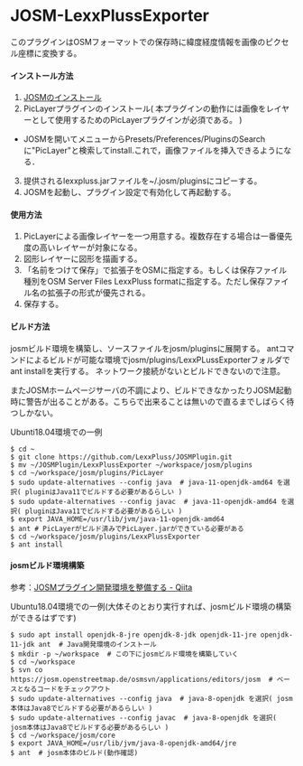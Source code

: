 # JOSM-LexxPlussExporter

このプラグインはOSMフォーマットでの保存時に緯度経度情報を画像のピクセル座標に変換する。

####  インストール方法

1. [JOSMのインストール](https://josm.openstreetmap.de/wiki/Ja:Download)
2. PicLayerプラグインのインストール( 本プラグインの動作には画像をレイヤーとして使用するためのPicLayerプラグインが必須である。 )
  - JOSMを開いてメニューからPresets/Preferences/PluginsのSearchに"PicLayer"と検索してinstall.これで，画像ファイルを挿入できるようになる．
3. 提供されるlexxpluss.jarファイルを~/.josm/pluginsにコピーする。
4. JOSMを起動し、プラグイン設定で有効化して再起動する。

#### 使用方法
1. PicLayerによる画像レイヤーを一つ用意する。複数存在する場合は一番優先度の高いレイヤーが対象になる。
2. 図形レイヤーに図形を描画する。
3. 「名前をつけて保存」で拡張子をOSMに指定する。もしくは保存ファイル種別をOSM Server Files LexxPluss formatに指定する。ただし保存ファイル名の拡張子の形式が優先される。
4. 保存する。

#### ビルド方法
josmビルド環境を構築し、ソースファイルをjosm/pluginsに展開する。
antコマンドによるビルドが可能な環境でjosm/plugins/LexxPLussExporterフォルダでant installを実行する。
ネットワーク接続がないとビルドできないので注意。

またJOSMホームページサーバの不調により、ビルドできなかったりJOSM起動時に警告が出ることがある。こちらで出来ることは無いので直るまでしばらく待つしかない。

Ubunti18.04環境での一例
```
$ cd ~
$ git clone https://github.com/LexxPluss/JOSMPlugin.git
$ mv ~/JOSMPlugin/LexxPlussExporter ~/workspace/josm/plugins
$ cd ~/workspace/josm/plugins/PicLayer
$ sudo update-alternatives --config java  # java-11-openjdk-amd64 を選択( pluginはJava11でビルドする必要があるらしい )
$ sudo update-alternatives --config javac  # java-11-openjdk-amd64 を選択( pluginはJava11でビルドする必要があるらしい )
$ export JAVA_HOME=/usr/lib/jvm/java-11-openjdk-amd64
$ ant # PicLayerがビルド済みでPicLayer.jarができている必要がある
$ cd ~/workspace/josm/plugins/LexxPlussExporter
$ ant install
```

#### josmビルド環境構築
参考：[JOSMプラグイン開発環境を整備する - Qiita](https://qiita.com/yuuhayashi@github/items/670803d442887d831b49)

Ubuntu18.04環境での一例(大体そのとおり実行すれば、josmビルド環境の構築ができるはずです)
```
$ sudo apt install openjdk-8-jre openjdk-8-jdk openjdk-11-jre openjdk-11-jdk ant  # Java開発環境のインストール
$ mkdir -p ~/workspace  # この下にjosmビルド環境を構築していく
$ cd ~/workspace
$ svn co https://josm.openstreetmap.de/osmsvn/applications/editors/josm  # ベースとなるコードをチェックアウト
$ sudo update-alternatives --config java  # java-8-openjdk を選択( josm本体はJava8でビルドする必要があるらしい )
$ sudo update-alternatives --config javac  # java-8-openjdk を選択( josm本体はJava8でビルドする必要があるらしい )
$ cd ~/workspace/josm/core
$ export JAVA_HOME=/usr/lib/jvm/java-8-openjdk-amd64/jre
$ ant  # josm本体のビルド(動作確認)
```

